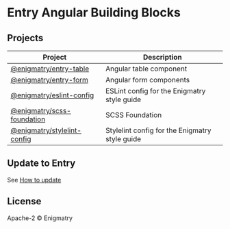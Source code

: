 # Entry Angular Building Blocks

## Projects

| Project | Description |
|-|-|
| [@enigmatry/entry-table](./projects/entry-table/README.md) | Angular table component |
| [@enigmatry/entry-form](./projects/entry-form/README.md) | Angular form components |
| [@enigmatry/eslint-config](./projects/eslint-config/README.md) | ESLint config for the Enigmatry style guide |
| [@enigmatry/scss-foundation ](./projects/scss-foundation/README.md) | SCSS Foundation |
| [@enigmatry/stylelint-config](./projects/stylelint-config/README.md) | Stylelint config for the Enigmatry style guide |

## Update to Entry

See [How to update](./UPDATE_TO_ENTRY.md)

## License

Apache-2 © Enigmatry
